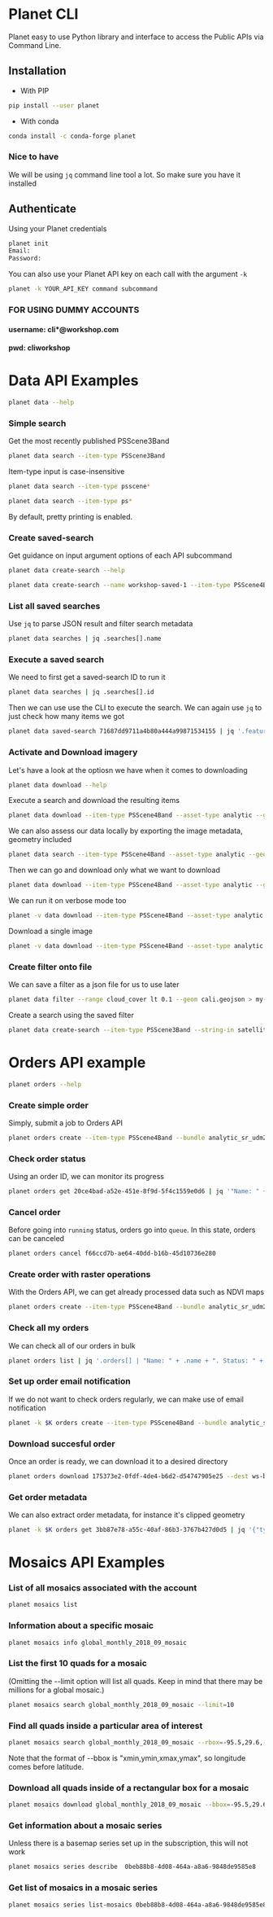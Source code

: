 # Planet CLI

Planet easy to use Python library and interface to access the Public APIs via Command Line.

## Installation
* With PIP
```bash
pip install --user planet
```

* With conda
```bash
conda install -c conda-forge planet
```

### Nice to have
We will be using `jq` command line tool a lot. So make sure you have it installed


## Authenticate
Using your Planet credentials
```bash
planet init
Email:
Password:
```

You can also use your Planet API key on each call with the argument ```-k```
```bash
planet -k YOUR_API_KEY command subcommand
```

### FOR USING DUMMY ACCOUNTS
#### username: cli*@workshop.com

#### pwd: cliworkshop

# Data API Examples
```bash
planet data --help
```

### Simple search

Get the most recently published PSScene3Band 
```bash
planet data search --item-type PSScene3Band
```

Item-type input is case-insensitive
```bash
planet data search --item-type psscene*
```

```bash
planet data search --item-type ps*
```
By default, pretty printing is enabled.

### Create saved-search 

Get guidance on input argument options of each API subcommand
```bash
planet data create-search --help
```

```bash
planet data create-search --name workshop-saved-1 --item-type PSScene4Band --geom sf.geojson --date acquired gte 2019-10-01 --date acquired lt 2019-10-04
```

### List all saved searches

Use `jq` to parse JSON result and filter search metadata

```bash
planet data searches | jq .searches[].name
```

### Execute a saved search
We need to first get a saved-search ID to run it
```bash
planet data searches | jq .searches[].id
```

Then we can use use the CLI to execute the search. We can again use `jq` to just check how many items we got
```bash
planet data saved-search 71687dd9711a4b80a444a99871534155 | jq '.features | length'
```

### Activate and Download imagery
Let's have a look at the optiosn we have when it comes to downloading
```bash
planet data download --help
```

Execute a search and download the resulting items
```bash
planet data download --item-type PSScene4Band --asset-type analytic --geom cali.geojson --range cloud_cover lte 0.4 --date acquired gt 2019-10-14 --dry-run
```

We can also assess our data locally by exporting the image metadata, geometry included

```bash
planet data search --item-type PSScene4Band --asset-type analytic --geom cali.geojson --range cloud_cover lte 0.4 --date acquired gt 2019-10-14 --limit 4000 > g.json
```

Then we can go and download only what we want to download
```bash
planet data download --item-type PSScene4Band --asset-type analytic --geom cali.geojson --range cloud_cover lte 0.4 --date acquired gt 2019-10-14 --string-in satellite_id 0f34
```

We can run it on verbose mode too
```bash
planet -v data download --item-type PSScene4Band --asset-type analytic --geom cali.geojson --range cloud_cover lte 0.4 --date acquired gt 2019-10-14 --string-in satellite_id 0f34 --quiet
```

Download a single image
```bash
planet -v data download --item-type PSScene4Band --asset-type analytic --string-in id 20191014_183506_0f34 --quiet
```

### Create filter onto file

We can save a filter as a json file for us to use later

```bash
planet data filter --range cloud_cover lt 0.1 --geom cali.geojson > my-search.json
```

Create a search using the saved filter
```bash
planet data create-search --item-type PSScene3Band --string-in satellite_id 0c12 --name my-search --filter-json my-search.json
```


# Orders API example
```bash
planet orders --help
```

### Create simple order
Simply, submit a job to Orders API
```bash
planet orders create --item-type PSScene4Band --bundle analytic_sr_udm2 --id 20191014_183506_0f34 --name ws-simple-1
```

### Check order status
Using an order ID, we can monitor its progress
```bash
planet orders get 20ce4bad-a52e-451e-8f9d-5f4c1559e0d6 | jq '"Name: " + .name +  ". Status: " + .state'
```

### Cancel order
Before going into `running` status, orders go into `queue`. In this state, orders can be canceled
```bash
planet orders cancel f66ccd7b-ae64-40dd-b16b-45d10736e280
```

### Create order with raster operations
With the Orders API, we can get already processed data such as NDVI maps
```bash
planet orders create --item-type PSScene4Band --bundle analytic_sr_udm2 --id 20191014_183506_0f34 --name ws-bandmath-1 --tools bandmath.json
```

### Check all my orders
We can check all of our orders in bulk
```bash
planet orders list | jq '.orders[] | "Name: " + .name + ". Status: " + .state '
```

### Set up order email notification
If we do not want to check orders regularly, we can make use of email notification
```bash
planet -k $K orders create --item-type PSScene4Band --bundle analytic_sr_udm2 --id 20191014_183506_0f34 --name ws-bandmath-email-1 --tools bandmath.json --email
```

### Download succesful order
Once an order is ready, we can download it to a desired directory
```bash
planet orders download 175373e2-0fdf-4de4-b6d2-d54747905e25 --dest ws-bandmath-email --quiet
```

### Get order metadata
We can also extract order metadata, for instance it's clipped geometry
```bash
planet -k $K orders get 3bb87e78-a55c-40af-86b3-3767b427d0d5 | jq '{"type": "Feature", "geometry": .tools[].clip.aoi }' > aoi.json
```


# Mosaics API Examples
### List of all mosaics associated with the account

```bash
planet mosaics list
```

### Information about a specific mosaic

```bash
planet mosaics info global_monthly_2018_09_mosaic
```

### List the first 10 quads for a mosaic 
(Omitting the --limit option will list all quads. Keep in mind that there may be millions for a global mosaic.)

```bash
planet mosaics search global_monthly_2018_09_mosaic --limit=10
```

### Find all quads inside a particular area of interest

```bash
planet mosaics search global_monthly_2018_09_mosaic --rbox=-95.5,29.6,-95.3,29.8
```
Note that the format of --bbox is "xmin,ymin,xmax,ymax", so longitude comes before latitude.

### Download all quads inside of a rectangular box for a mosaic

```bash
planet mosaics download global_monthly_2018_09_mosaic --bbox=-95.5,29.6,-95.3,29.8
```

### Get information about a mosaic series
Unless there is a basemap series set up in the subscription, this will not work

```bash
planet mosaics series describe  0beb88b8-4d08-464a-a8a6-9848de9585e8
```

### Get list of mosaics in a mosaic series

```bash
planet mosaics series list-mosaics 0beb88b8-4d08-464a-a8a6-9848de9585e8
```
